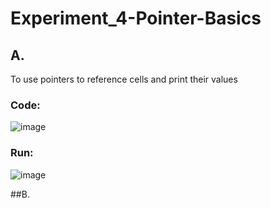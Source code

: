 # Experiment_4-Pointer-Basics

## A.
To use pointers to reference cells and print their values

### Code:
![image](https://user-images.githubusercontent.com/26576979/227752812-cbb7c6ea-882e-42c5-98a0-9cecf01b0e56.png)

### Run:
![image](https://user-images.githubusercontent.com/26576979/227752841-8f0b7924-71eb-40cc-8fb9-3fccf07c2954.png)

##B.
